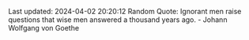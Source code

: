 Last updated: 2024-04-02 20:20:12
Random Quote: Ignorant men raise questions that wise men answered a thousand years ago. - Johann Wolfgang von Goethe